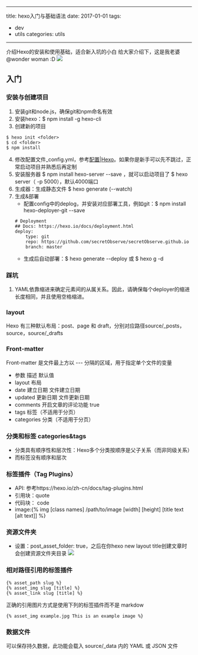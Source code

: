 
---
title: hexo入门与基础语法
date: 2017-01-01
tags: 
- dev
- utils
categories: utils
---
介绍Hexo的安装和使用基础，适合新入坑的小白
给大家介绍下，这是我老婆@wonder woman :D
![](/images/wonder-woman.jpg)
<!--more-->

## 入门
### 安装与创建项目
1. 安装git和node.js，确保git和npm命名有效
2. 安装hexo：$ npm install -g hexo-cli
3. 创建新的项目
```
$ hexo init <folder>
$ cd <folder>
$ npm install
```
4. 修改配置文件_config.yml，参考[配置|Hexo](https://hexo.io/zh-cn/docs/configuration.html)。如果你是新手可以先不跳过，正常启动项目并熟悉后再定制
5. 安装服务器 $ npm install hexo-server --save ，就可以启动项目了 $ hexo server（ -p 5000），默认4000端口
5. 生成器：生成静态文件 $ hexo generate (--watch)
6. 生成&部署
    - 配置config中的deplog，并安装对应部署工具，例如git：$ npm install hexo-deployer-git --save
    ```
    # Deployment
    ## Docs: https://hexo.io/docs/deployment.html
    deploy:
        type: git
        repo: https://github.com/secretObserve/secretObserve.github.io
        branch: master
    ```
    - 生成后自动部署：$ hexo generate --deploy 或 $ hexo g -d

### 踩坑
1. YAML依靠缩进来确定元素间的从属关系。因此，请确保每个deployer的缩进长度相同，并且使用空格缩进。

### layout
Hexo 有三种默认布局：post、page 和 draft，分别对应路径source/_posts，source，source/_drafts
### Front-matter
Front-matter 是文件最上方以 --- 分隔的区域，用于指定单个文件的变量
- 参数	描述	默认值
- layout	布局
- date	建立日期	文件建立日期
- updated	更新日期	文件更新日期
- comments	开启文章的评论功能	true
- tags	标签（不适用于分页）
- categories	分类（不适用于分页）

### 分类和标签 categories&tags
- 分类具有顺序性和层次性：Hexo多个分类按顺序是父子关系（而非同级关系）
- 而标签没有顺序和层次

### 标签插件（Tag Plugins）
- API: 参考https://hexo.io/zh-cn/docs/tag-plugins.html
- 引用块：quote
- 代码块： code
- image:{% img [class names] /path/to/image [width] [height] [title text [alt text]] %}

### 资源文件夹
- 设置：post_asset_folder: true，之后在你hexo new layout title创建文章时会创建资源文件夹目录
![](/images/wonder-woman.jpg)
### 相对路径引用的标签插件
```
{% asset_path slug %}
{% asset_img slug [title] %}
{% asset_link slug [title] %}
```
正确的引用图片方式是使用下列的标签插件而不是 markdow
```
{% asset_img example.jpg This is an example image %}
```
### 数据文件
可以保存持久数据，此功能会载入 source/_data 内的 YAML 或 JSON 文件


